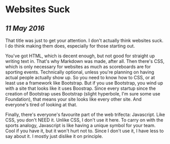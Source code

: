 Websites Suck
=============

*11 May 2016*
-------------

That title was just to get your attention. 
I don't actually think websites suck. 
I do think making them does, especially for those starting out.

You've got HTML, which is decent enough, but not good for straight up writing text in. 
That's why Markdown was made, after all. 
Then there's CSS, which is only necessary for websites as much as scoreboards are for sporting events.
Technically optional, unless you're planning on having actual people actually show up. 
So you need to know how to CSS, or at least use a framework like Bootstrap. 
But if you use Bootstrap, you wind up with a site that looks like it uses Boostrap. 
Since every startup since the creation of Bootstrap uses Bootstrap (slight hyperbole, I'm sure some use Foundation), that means your site looks like every other site. 
And everyone's tired of looking at that. 

Finally, there's everyone's favourite part of the web trifecta: Javascript. 
Like CSS, you don't NEED it. 
Unlike CSS, I don't use it here. 
To carry on with the sports analogy, Javascript is like having a unique symbol for your team. 
Cool if you have it, but it won't hurt not to. 
Since I don't use it, I have less to say about it. 
I mostly just dislike it on principle.
